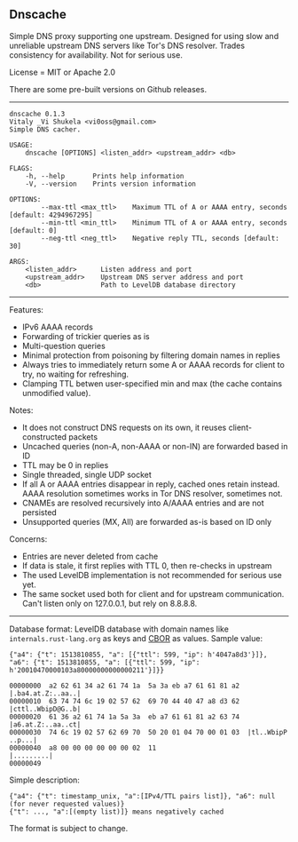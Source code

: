 Dnscache
----

Simple DNS proxy supporting one upstream.
Designed for using slow and unreliable upstream DNS servers like Tor's DNS resolver.
Trades consistency for availability. Not for serious use.

License = MIT or Apache 2.0

There are some pre-built versions on Github releases.

---

```
dnscache 0.1.3
Vitaly _Vi Shukela <vi0oss@gmail.com>
Simple DNS cacher.

USAGE:
    dnscache [OPTIONS] <listen_addr> <upstream_addr> <db>

FLAGS:
    -h, --help       Prints help information
    -V, --version    Prints version information

OPTIONS:
        --max-ttl <max_ttl>    Maximum TTL of A or AAAA entry, seconds [default: 4294967295]
        --min-ttl <min_ttl>    Minimum TTL of A or AAAA entry, seconds [default: 0]
        --neg-ttl <neg_ttl>    Negative reply TTL, seconds [default: 30]

ARGS:
    <listen_addr>      Listen address and port
    <upstream_addr>    Upstream DNS server address and port
    <db>               Path to LevelDB database directory
```

-----

Features:

* IPv6 AAAA records
* Forwarding of trickier queries as is
* Multi-question queries
* Minimal protection from poisoning by filtering domain names in replies
* Always tries to immediately return some A or AAAA records for client to try, no waiting for refreshing.
* Clamping TTL betwen user-specified min and max (the cache contains unmodified value).

Notes:

* It does not construct DNS requests on its own, it reuses client-constructed packets
* Uncached queries (non-A, non-AAAA or non-IN) are forwarded based in ID
* TTL may be 0 in replies
* Single threaded, single UDP socket
* If all A or AAAA entries disappear in reply, cached ones retain instead. AAAA resolution sometimes works in Tor DNS resolver, sometimes not.
* CNAMEs are resolved recursively into A/AAAA entries and are not persisted
* Unsupported queries (MX, All) are forwarded as-is based on ID only

Concerns:

* Entries are never deleted from cache
* If data is stale, it first replies with TTL 0, then re-checks in upstream
* The used LevelDB implementation is not recommended for serious use yet.
* The same socket used both for client and for upstream communication. Can't listen only on 127.0.0.1, but rely on 8.8.8.8.

---

Database format: LevelDB database with domain names like `internals.rust-lang.org` as keys and [CBOR](https://cbor.io) as values. Sample value:

```
{"a4": {"t": 1513810855, "a": [{"ttl": 599, "ip": h'4047a8d3'}]}, "a6": {"t": 1513810855, "a": [{"ttl": 599, "ip": h'20010470000103a80000000000000211'}]}}

00000000  a2 62 61 34 a2 61 74 1a  5a 3a eb a7 61 61 81 a2  |.ba4.at.Z:..aa..|
00000010  63 74 74 6c 19 02 57 62  69 70 44 40 47 a8 d3 62  |cttl..WbipD@G..b|
00000020  61 36 a2 61 74 1a 5a 3a  eb a7 61 61 81 a2 63 74  |a6.at.Z:..aa..ct|
00000030  74 6c 19 02 57 62 69 70  50 20 01 04 70 00 01 03  |tl..WbipP ..p...|
00000040  a8 00 00 00 00 00 00 02  11                       |.........|
00000049
```

Simple description:

```
{"a4": {"t": timestamp_unix, "a":[IPv4/TTL pairs list]}, "a6": null (for never requested values)}
{"t": ..., "a":[(empty list)]} means negatively cached
```

The format is subject to change.

